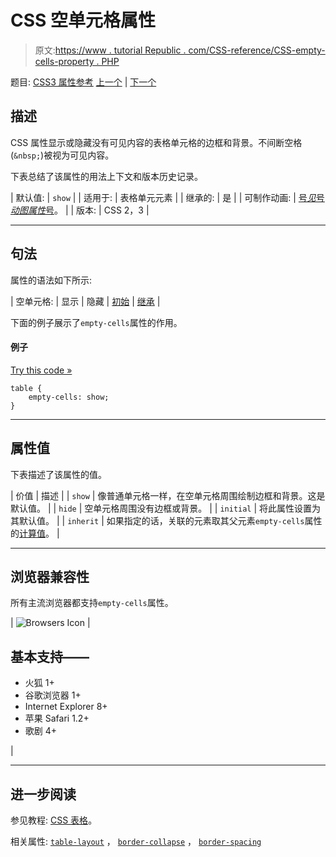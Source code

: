 # CSS 空单元格属性

> 原文:[https://www . tutorial Republic . com/CSS-reference/CSS-empty-cells-property . PHP](https://www.tutorialrepublic.com/css-reference/css-empty-cells-property.php)

题目: [CSS3 属性参考](css3-properties.php) [上一个](css-display-property.php) | [下一个](css3-flex-property.php)

## 描述

CSS 属性显示或隐藏没有可见内容的表格单元格的边框和背景。不间断空格(`&nbsp;`)被视为可见内容。

下表总结了该属性的用法上下文和版本历史记录。

| 默认值: | `show` |
| 适用于: | 表格单元元素 |
| 继承的: | 是 |
| 可制作动画: | [号*见*号*动图属性*号](css-animatable-properties.php)。 |
| 版本: | CSS 2，3 |

* * *

## 句法

属性的语法如下所示:

| 空单元格: | 显示 &#124; 隐藏 &#124; [初始](../definitions.php#initial) &#124; [继承](../definitions.php#inherit) |

下面的例子展示了`empty-cells`属性的作用。

#### 例子

[Try this code »](../codelab.php?topic=css&file=empty-cells-property "Try this code using online Editor")

```
table {
    empty-cells: show;
}
```

* * *

## 属性值

下表描述了该属性的值。

| 价值 | 描述 |
| `show` | 像普通单元格一样，在空单元格周围绘制边框和背景。这是默认值。 |
| `hide` | 空单元格周围没有边框或背景。 |
| `initial` | 将此属性设置为其默认值。 |
| `inherit` | 如果指定的话，关联的元素取其父元素`empty-cells`属性的[计算值](../definitions.php#computed-value)。 |

* * *

## 浏览器兼容性

所有主流浏览器都支持`empty-cells`属性。

| ![Browsers Icon](../Images/e9331123c77668c1832e541c2fca1002.png) | 

## 基本支持——

*   火狐 1+
*   谷歌浏览器 1+
*   Internet Explorer 8+
*   苹果 Safari 1.2+
*   歌剧 4+

 |

* * *

## 进一步阅读

参见教程: [CSS 表格](../css-tutorial/css-tables.php)。

相关属性: [`table-layout`](css-table-layout-property.php) ， [`border-collapse`](css-border-collapse-property.php) ， [`border-spacing`](css-border-spacing-property.php)